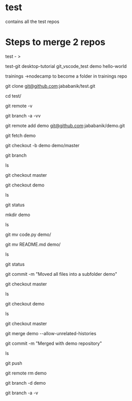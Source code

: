 # test
contains all the test repos

# Steps to merge 2 repos

test - > 

test-git
desktop-tutorial
git_vscode_test
demo
hello-world


trainings ->nodecamp to become a folder in trainings repo


git clone git@github.com:jababanik/test.git

cd test/

git remote -v

git branch -a -vv

git remote add demo git@github.com:jababanik/demo.git

git fetch demo

git checkout -b demo demo/master

git branch

ls

git checkout master

git checkout demo

ls

git status

mkdir demo

ls

git mv code.py demo/

git mv README.md demo/

ls

git status

git commit -m "Moved all files into a subfolder demo"

git checkout master

ls

git checkout demo

ls

git checkout master

git merge demo --allow-unrelated-histories

git commit -m "Merged with demo repository"

ls

git push

git remote rm demo

git branch -d demo

git branch -a -v






